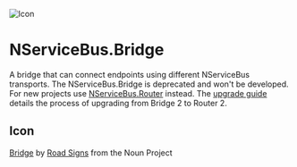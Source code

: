 ![Icon](https://raw.github.com/SzymonPobiega/NServiceBus.Bridge/master/icons/bridge.png)

# NServiceBus.Bridge

A bridge that can connect endpoints using different NServiceBus transports. The NServiceBus.Bridge is deprecated and won't be developed. For new projects use [NServiceBus.Router](https://github.com/SzymonPobiega/NServiceBus.Router) instead. The [upgrade guide](https://docs.particular.net/nservicebus/bridge/bridge-router) details the process of upgrading from Bridge 2 to Router 2.

## Icon

[Bridge](https://thenounproject.com/search/?q=bridge&i=12519) by [Road Signs](https://thenounproject.com/roadsigns/) from the Noun Project
